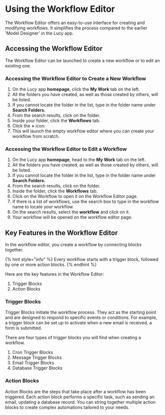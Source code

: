 # Using the Workflow Editor

The Workflow Editor offers an easy-to-use interface for creating and modifying workflows. It simplifies the process compared to the earlier 'Model Designer' in the Lucy app.

## Accessing the Workflow Editor

The Workflow Editor can be launched to create a new workflow or to edit an existing one.

### Accessing the Workflow Editor to Create a New Workflow

1. On the Lucy app **homepage**, click the **My Work** tab on the left.
2. All the folders you have created, as well as those created by others, will be listed.
3. If you cannot locate the folder in the list, type in the folder name under **Search Folders.**
4. From the search results, click on the folder.
5. Inside your folder, click the **Workflows** tab.
6. Click the **+** icon.&#x20;
7. This will launch the empty workflow editor where you can create your workflow from scratch.

### Accessing the Workflow Editor to Edit a Workflow

1. On the Lucy app **homepage**, head to the **My Work** tab on the left.
2. All the folders you have created, as well as those created by others, will be listed.
3. If you cannot locate the folder in the list, type in the folder name under **Search Folders.**
4. From the search results, click on the folder.
5. Inside the folder, click the **Workflows** tab.
6. Click on the Workflow to open it on the Workflow Editor page.
7. If there is a list of workflows, use the search box to type in the workflow name to locate your workflow.
8. On the search results, select the **workflow** and click on it.
9. Your workflow will be opened on the workflow editor page.

## Key Features in the Workflow Editor&#x20;

In the workflow editor, you create a workflow by connecting blocks together.&#x20;

{% hint style="info" %}
&#x20;Every workflow starts with a trigger block, followed by one or more action blocks.
{% endhint %}

Here are the key features in the Workflow Editor:

1. Trigger Blocks
2. Action Blocks

### **Trigger Blocks**

Trigger Blocks initiate the workflow process. They act as the starting point and are designed to respond to specific events or conditions. For example, a trigger block can be set up to activate when a new email is received, a form is submitted.

There are four types of trigger blocks you will find when creating a workflow.

1. Cron Trigger Blocks
2. Message Trigger Blocks
3. Email Trigger Blocks
4. Database Trigger Blocks

### Action Blocks

Action Blocks are the steps that take place after a workflow has been triggered. Each action block performs a specific task, such as sending an email, updating a database record. You can string together multiple action blocks to create complex automations tailored to your needs.
